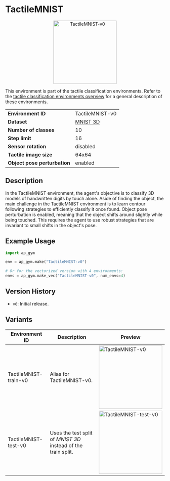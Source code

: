# TactileMNIST

<p align="center"><img src="img/env/TactileMNIST-v0.gif" alt="TactileMNIST-v0" width="200px"/></p>

This environment is part of the tactile classification environments.
Refer to the [tactile classification environments overview](TactileClassificationEnv.md) for a general description of these environments.

|                              |                                    |
|------------------------------|------------------------------------|
| **Environment ID**           | TactileMNIST-v0                    |
| **Dataset**                  | [MNIST 3D](datasets.md#mnist3d-v0) |
| **Number of classes**        | 10                                 |
| **Step limit**               | 16                                 |
| **Sensor rotation**          | disabled                           |
| **Tactile image size**       | 64x64                              |
| **Object pose perturbation** | enabled                            |

## Description

In the TactileMNIST environment, the agent's objective is to classify 3D models of handwritten digits by touch alone.
Aside of finding the object, the main challenge in the TactileMNIST environment is to learn contour following strategies to efficiently classify it once found.
Object pose perturbation is enabled, meaning that the object shifts around slightly while being touched.
This requires the agent to use robust strategies that are invariant to small shifts in the object's pose.

## Example Usage

```python
import ap_gym

env = ap_gym.make("TactileMNIST-v0")

# Or for the vectorized version with 4 environments:
envs = ap_gym.make_vec("TactileMNIST-v0", num_envs=4)
```

## Version History

- `v0`: Initial release.

## Variants

| Environment ID        | Description                                                   | Preview                                                                                |
|-----------------------|---------------------------------------------------------------|----------------------------------------------------------------------------------------|
| TactileMNIST-train-v0 | Alias for TactileMNIST-v0.                                    | <img src="img/env/TactileMNIST-v0.gif" alt="TactileMNIST-v0" width="200px"/>           |
| TactileMNIST-test-v0  | Uses the test split of _MNIST 3D_ instead of the train split. | <img src="img/env/TactileMNIST-test-v0.gif" alt="TactileMNIST-test-v0" width="200px"/> |
